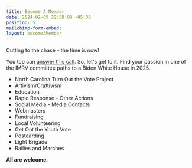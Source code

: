 ```yaml
---
title: Become A Member
date: 2024-02-09 22:58:00 -05:00
position: 5
mailchimp-form-embed: 
layout: becomeAMember
---
```


Cutting to the chase - the time is now!

You too can [answer this call](http://eepurl.com/hc5swz).  So, let's get to it.  Find your passion in one of the IMRV committee paths to a Biden White House in 2025.

* North Carolina Turn Out the Vote Project
* Artivism/Craftivism
* Education
* Rapid Response - Other Actions
* Social Media - Media Contacts
* Webmasters
* Fundraising
* Local Volunteering
* Get Out the Youth Vote
* Postcarding
* Light Brigade
* Rallies and Marches


**All are welcome.**
